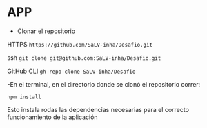 # APP
- Clonar el repositorio

HTTPS
`https://github.com/SaLV-inha/Desafio.git`

ssh
`git clone git@github.com:SaLV-inha/Desafio.git`

GitHub CLI
`gh repo clone SaLV-inha/Desafio`

-En el terminal, en el directorio donde se clonó el repositorio correr:

`npm install`

Esto instala rodas las dependencias necesarias para el correcto funcionamiento de la aplicación
